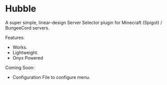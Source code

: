 Hubble
======

A super simple, linear-design Server Selector plugin for Minecraft (Spigot) / BungeeCord servers.

Features:
* Works.
* Lightweight.
* Onyx Powered

Coming Soon:
* Configuration File to configure menu.